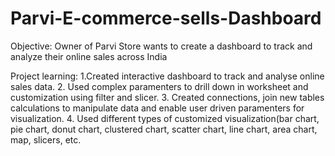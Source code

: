 # Parvi-E-commerce-sells-Dashboard
Objective: Owner of Parvi Store wants to create a dashboard to track and analyze their online sales across India

Project learning: 1.Created interactive dashboard to track and analyse online sales data.
2. Used complex paramenters to drill down in worksheet and customization using filter and slicer.
3. Created connections, join new tables calculations to manipulate data and enable user driven paramenters for visualization.
4. Used different types of customized visualization(bar chart, pie chart, donut chart, clustered chart, scatter chart, line chart, area chart, map, slicers, etc.
